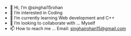 - 👋 Hi, I’m @singhai15rohan
- 👀 I’m interested in Coding
- 🌱 I’m currently learning Web development and C++
- 💞️ I’m looking to collaborate with ... Myself
- 📫 How to reach me ... Email: singhairohan15@gmail.com

<!---
singhai15rohan/singhai15rohan is a ✨ special ✨ repository because its `README.md` (this file) appears on your GitHub profile.
You can click the Preview link to take a look at your changes.
--->
